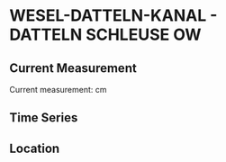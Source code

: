 # WESEL-DATTELN-KANAL - DATTELN SCHLEUSE OW

## Current Measurement

Current measurement: <Value topic="rivers/pegel-online/WDK/DATTELN_SCHLEUSE_OW/measurementValue"/> cm

## Time Series

<TimeSeries topic="rivers/pegel-online/WDK/DATTELN_SCHLEUSE_OW/measurementValue" period="week" />

## Location

<WorldMap>
  <Marker lat="51.66298764678014" lon="7.364979258746803" labelTopic="rivers/pegel-online/WDK/DATTELN_SCHLEUSE_OW" />
</WorldMap>
